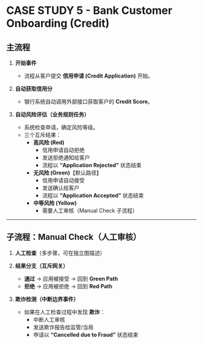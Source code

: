 # CASE STUDY 5 - Bank Customer Onboarding (Credit)

## 主流程

1. **开始事件**  
   - 流程从客户提交 **信用申请 (Credit Application)** 开始。

2. **自动获取信用分**  
   - 银行系统自动调用外部接口获取客户的 **Credit Score**。

3. **自动风险评估（业务规则任务）**  
   - 系统检查申请，确定风险等级。  
   - 三个互斥结果：  
     - **高风险 (Red)**  
       - 信用申请自动拒绝  
       - 发送拒绝通知给客户  
       - 流程以 **“Application Rejected”** 状态结束  
     - **无风险 (Green)**【默认路径】  
       - 信用申请自动接受  
       - 发送确认给客户  
       - 流程以 **“Application Accepted”** 状态结束  
     - **中等风险 (Yellow)**  
       - 需要人工审核（Manual Check 子流程）

---

## 子流程：Manual Check（人工审核）

1. **人工检查**（多步骤，可在独立图描述）  

2. **结果分支（互斥网关）**  
   - **通过** → 应用被接受 → 回到 **Green Path**  
   - **拒绝** → 应用被拒绝 → 回到 **Red Path**

3. **欺诈检测（中断边界事件）**  
   - 如果在人工检查过程中发现 **欺诈**：  
     - 中断人工审核  
     - 发送欺诈报告给监管/当局  
     - 申请以 **“Cancelled due to Fraud”** 状态结束
